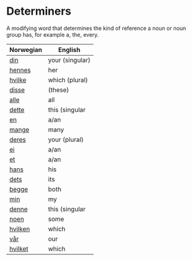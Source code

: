# Determiners

A modifying word that determines the kind of reference a noun or noun group has, for example a, the, every.

| Norwegian | English |
| --- | --- |
| [din](https://www.ordnett.no/search?language=no&phrase=din) | your (singular) |  |
| [hennes](https://www.ordnett.no/search?language=no&phrase=hennes) | her | f |
| [hvilke](https://www.ordnett.no/search?language=no&phrase=hvilke) | which (plural) |  |
| [disse](https://www.ordnett.no/search?language=no&phrase=disse) | (these) |  |
| [alle](https://www.ordnett.no/search?language=no&phrase=alle) | all |  |
| [dette](https://www.ordnett.no/search?language=no&phrase=dette) | this (singular |  neuter) |
| [en](https://www.ordnett.no/search?language=no&phrase=en) | a/an | m |
| [mange](https://www.ordnett.no/search?language=no&phrase=mange) | many |  |
| [deres](https://www.ordnett.no/search?language=no&phrase=deres) | your (plural) | None |
| [ei](https://www.ordnett.no/search?language=no&phrase=ei) | a/an | f |
| [et](https://www.ordnett.no/search?language=no&phrase=et) | a/an | i |
| [hans](https://www.ordnett.no/search?language=no&phrase=hans) | his | m |
| [dets](https://www.ordnett.no/search?language=no&phrase=dets) | its | i |
| [begge](https://www.ordnett.no/search?language=no&phrase=begge) | both |  |
| [min](https://www.ordnett.no/search?language=no&phrase=min) | my |  |
| [denne](https://www.ordnett.no/search?language=no&phrase=denne) | this (singular |  masculine and femenine) |
| [noen](https://www.ordnett.no/search?language=no&phrase=noen) | some |  |
| [hvilken](https://www.ordnett.no/search?language=no&phrase=hvilken) | which | m |
| [vår](https://www.ordnett.no/search?language=no&phrase=vår) | our |  |
| [hvilket](https://www.ordnett.no/search?language=no&phrase=hvilket) | which | i |

